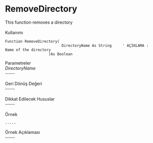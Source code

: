# RemoveDirectory

This function removes a directory\
\
Kullanımı

```
Function RemoveDirectory(
                          DirectoryName As String     ' AÇIKLAMA : Name of the directory
                    )As Boolean
```

Parametreler\
_DirectoryName_\
\-----\
\
Geri Dönüş Değeri\
\-----\
\
Dikkat Edilecek Hususlar\
\-----\
\
Örnek

```
-----
```

Örnek Açıklaması\
\-----

